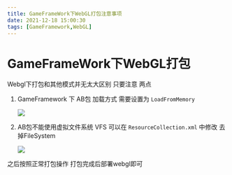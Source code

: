 ```yaml
---
title: GameFrameWork下WebGL打包注意事项
date: 2021-12-18 15:00:30
tags: [GameFramework,WebGL]
---
```


# GameFrameWork下WebGL打包

Webgl下打包和其他模式并无太大区别 只要注意 两点

1. GameFramework 下 AB包 加载方式 需要设置为 `LoadFromMemory` 

   <img src="https://tva1.sinaimg.cn/large/e1b1a94bly1gxi35s46jfj20f50m6777.jpg"/>

2. AB包不能使用虚拟文件系统 VFS 可以在 `ResourceCollection.xml` 中修改 去掉FileSystem

   <img src="https://tva1.sinaimg.cn/large/e1b1a94bly1gxi38khp3fj20m70330u3.jpg"/>



之后按照正常打包操作 打包完成后部署webgl即可

